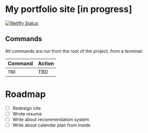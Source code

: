 # My portfolio site [in progress]

[![Netlify Status](https://api.netlify.com/api/v1/badges/dc3f6b81-9bcc-4812-9066-c503e14060a9/deploy-status)](https://app.netlify.com/sites/danfimov/deploys)

## Commands

All commands are run from the root of the project, from a terminal:

| Command                | Action                                           |
|:-----------------------|:-------------------------------------------------|
| `TBD`                  | TBD                                              |


# Roadmap

- [ ] Redesign cite
- [ ] Wrote resume
- [ ] Write about recommendation system
- [ ] Write about calendar plan from inside
